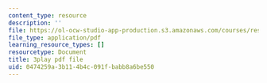 ```yaml
---
content_type: resource
description: ''
file: https://ol-ocw-studio-app-production.s3.amazonaws.com/courses/res-18-009-learn-differential-equations-up-close-with-gilbert-strang-and-cleve-moler-fall-2015/0474259a3b114b4c091fbabb8a6be550_mBcLRGuAFUk.pdf
file_type: application/pdf
learning_resource_types: []
resourcetype: Document
title: 3play pdf file
uid: 0474259a-3b11-4b4c-091f-babb8a6be550
---
```

